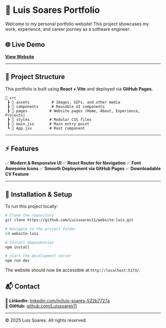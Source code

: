 # 🚀 Luis Soares Portfolio

Welcome to my personal portfolio website! This project showcases my work, experience, and career journey as a software engineer.

## 🌐 Live Demo
**[View Website](https://Luissoares11.github.io/website-luis)**

---

## 📂 Project Structure
This portfolio is built using **React + Vite** and deployed via **GitHub Pages**.

```
📁 src
 ┣ 📂 assets          # Images, GIFs, and other media
 ┣ 📂 components      # Reusable UI components
 ┣ 📂 pages          # Website pages (Home, About, Experience, Projects)
 ┣ 📂 styles         # Modular CSS files
 ┣ 📜 main.jsx       # Main entry point
 ┗ 📜 App.jsx        # Root component
```

---

## ⚡ Features
✅ **Modern & Responsive UI**
✅ **React Router for Navigation**
✅ **Font Awesome Icons**
✅ **Smooth Deployment via GitHub Pages**
✅ **Downloadable CV Feature**

---

## 🚀 Installation & Setup
To run this project locally:

```bash
# Clone the repository
git clone https://github.com/Luissoares11/website-luis.git

# Navigate to the project folder
cd website-luis

# Install dependencies
npm install

# Start the development server
npm run dev
```

The website should now be accessible at `http://localhost:5173/`.

## 📬 Contact 
💼 **LinkedIn:** [linkedin.com/in/luis-soares-522b7727a](https://www.linkedin.com/in/luis-soares-522b7727a/)  
🐙 **GitHub:** [github.com/Luissoares11](https://github.com/Luissoares11)  

---

© 2025 Luis Soares. All rights reserved.

